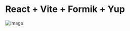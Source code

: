 # React + Vite + Formik + Yup

![image](https://github.com/shanakasp/formik-react-yup/assets/74164029/1c87c4df-16ac-47dd-b0b5-88edccb9c264)
